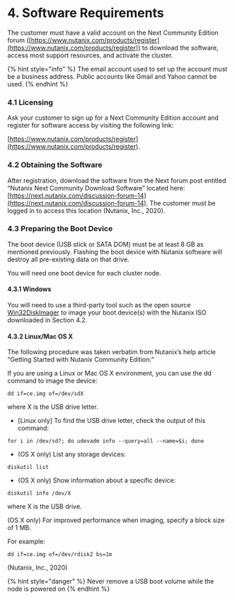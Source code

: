 # 4. Software Requirements

The customer must have a valid account on the Next Community Edition forum ([https://www.nutanix.com/products/register](https://www.nutanix.com/products/register)) to download the software, access most support resources, and activate the cluster.

{% hint style="info" %}
The email account used to set up the account must be a business address. Public accounts like Gmail and Yahoo cannot be used.
{% endhint %}

### 4.1   Licensing

Ask your customer to sign up for a Next Community Edition account and register for software access by visiting the following link:

[https://www.nutanix.com/products/register](https://www.nutanix.com/products/register).

### 4.2   Obtaining the Software

After registration, download the software from the Next forum post entitled “Nutanix Next Community Download Software” located here: [https://next.nutanix.com/discussion-forum-14](https://next.nutanix.com/discussion-forum-14). The customer must be logged in to access this location (Nutanix, Inc., 2020).

### 4.3   Preparing the Boot Device

The boot device (USB stick or SATA DOM) must be at least 8 GB as mentioned previously. Flashing the boot device with Nutanix software will destroy all pre-existing data on that drive.

You will need one boot device for each cluster node.

#### 4.3.1   Windows

You will need to use a third-party tool such as the open source [Win32DiskImager](https://sourceforge.net/projects/win32diskimager/) to image your boot device(s) with the Nutanix ISO downloaded in Section 4.2.

#### 4.3.2   Linux/Mac OS X

The following procedure was taken verbatim from Nutanix’s help article “Getting Started with Nutanix Community Edition:”

If you are using a Linux or Mac OS X environment, you can use the dd command to image the device:

`dd if=ce.img of=/dev/sdX`

where X is the USB drive letter.

* \[Linux only] To find the USB drive letter, check the output of this command:

&#x20;`for i in /dev/sd?; do udevadm info --query=all --name=$i; done`

* (OS X only) List any storage devices:

&#x20;`diskutil list`

* (OS X only) Show information about a specific device:

&#x20;`diskutil info /dev/X`

&#x20;where X is the USB drive.

(OS X only) For improved performance when imaging, specify a block size of 1 MB.

For example:

`dd if=ce.img of=/dev/rdisk2 bs=1m`

(Nutanix, Inc., 2020)

{% hint style="danger" %}
Never remove a USB boot volume while the node is powered on
{% endhint %}

